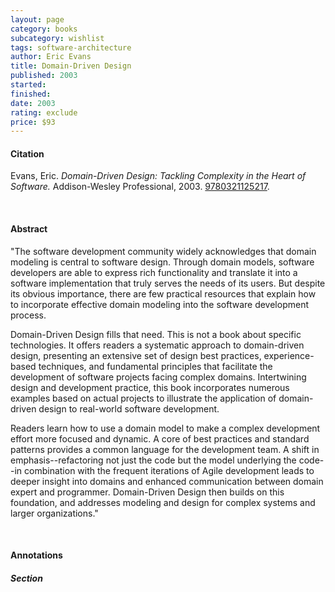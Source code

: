 ```yaml
---
layout: page
category: books
subcategory: wishlist
tags: software-architecture
author: Eric Evans
title: Domain-Driven Design
published: 2003
started:
finished:
date: 2003
rating: exclude
price: $93
---
```


#### Citation

Evans, Eric. *Domain-Driven Design: Tackling Complexity in the Heart of Software.* Addison-Wesley Professional, 2003. [‎9780321125217](https://www.amazon.ca/Domain-Driven-Design-Tackling-Complexity-Software/dp/0321125215).

<br>

#### Abstract

"The software development community widely acknowledges that domain modeling is central to software design. Through domain models, software developers are able to express rich functionality and translate it into a software implementation that truly serves the needs of its users. But despite its obvious importance, there are few practical resources that explain how to incorporate effective domain modeling into the software development process.

Domain-Driven Design fills that need. This is not a book about specific technologies. It offers readers a systematic approach to domain-driven design, presenting an extensive set of design best practices, experience-based techniques, and fundamental principles that facilitate the development of software projects facing complex domains. Intertwining design and development practice, this book incorporates numerous examples based on actual projects to illustrate the application of domain-driven design to real-world software development.

Readers learn how to use a domain model to make a complex development effort more focused and dynamic. A core of best practices and standard patterns provides a common language for the development team. A shift in emphasis--refactoring not just the code but the model underlying the code--in combination with the frequent iterations of Agile development leads to deeper insight into domains and enhanced communication between domain expert and programmer. Domain-Driven Design then builds on this foundation, and addresses modeling and design for complex systems and larger organizations."

<br>

#### Annotations

##### Section
